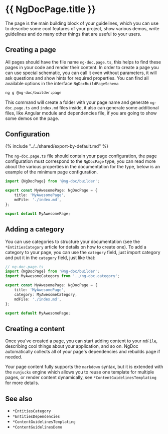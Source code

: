 # {{ NgDocPage.title }}

The page is the main building block of your guidelines, which you can use to describe some
cool features of your project, show various demos, write guidelines and do many other things
that are useful to your users.

## Creating a page

All pages should have the file name `ng-doc.page.ts`, this helps to find these pages in your code
and render their content.
In order to create a page you can use special schematic, you can call it even without parameters,
it will ask questions and show hints for required properties. You can find all available options in
the interface `NgDocBuildPageSchema`

```bash
ng g @ng-doc/builder:page
```

This command will create a folder with your page name and generate `ng-doc.page.ts` and `index.md`
files inside, it also can generate some additional files, like Angular module and dependencies file,
if you are going to show some demos on the page.

## Configuration

{% include "../../shared/export-by-default.md" %}

The `ng-doc.page.ts` file should contain your page configuration,
the page configuration must correspond to the `NgDocPage` type, you can read more about the various
properties in the documentation for the type, below is an example of the minimum page configuration.

```typescript
import {NgDocPage} from '@ng-doc/builder';

export const MyAwesomePage: NgDocPage = {
	title: 'MyAwesomePage',
	mdFile: './index.md',
};

export default MyAwesomePage;
```

## Adding a category

You can use categories to structure your documentation (see the `*EntitiesCategory` article
for details on how to create one). To add a category to your page, you can use the `category` field,
just import category and put it in the `category` field, just like that:

```typescript
// ng-doc.page.ts
import {NgDocPage} from '@ng-doc/builder';
import MyAwesomeCategory from '../ng-doc.category';

export const MyAwesomePage: NgDocPage = {
	title: 'MyAwesomePage',
	category: MyAwesomeCategory,
	mdFile: './index.md',
};

export default MyAwesomePage;
```

## Creating a content

Once you've created a page, you can start adding content to your `mdFile`, describing cool things
about your application, and so on. NgDoc automatically collects all of your page's dependencies and
rebuilds page if needed.

Your page content fully supports the `markdown` syntax, but it is
extended with the `nunjucks` engine which allows you to reuse one template for multiple pages, or
render content dynamically, see `*ContentGuidelinesTemplating` for more details.

## See also

-   `*EntitiesCategory`
-   `*EntitiesDependencies`
-   `*ContentGuidelinesTemplating`
-   `*ContentGuidelinesDemo`
